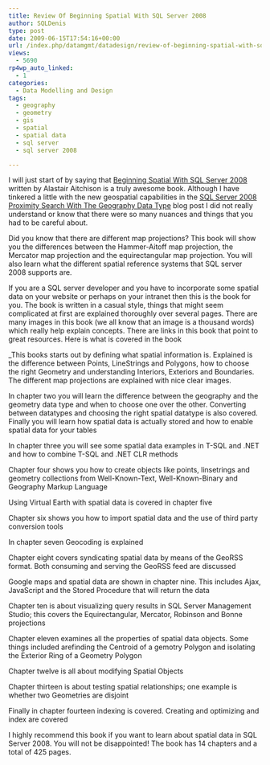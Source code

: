 ```yaml
---
title: Review Of Beginning Spatial With SQL Server 2008
author: SQLDenis
type: post
date: 2009-06-15T17:54:16+00:00
url: /index.php/datamgmt/datadesign/review-of-beginning-spatial-with-sql-ser-2008/
views:
  - 5690
rp4wp_auto_linked:
  - 1
categories:
  - Data Modelling and Design
tags:
  - geography
  - geometry
  - gis
  - spatial
  - spatial data
  - sql server
  - sql server 2008

---
```

I will just start of by saying that [Beginning Spatial With SQL Server 2008][1] written by Alastair Aitchison is a truly awesome book. Although I have tinkered a little with the new geospatial capabilities in the [SQL Server 2008 Proximity Search With The Geography Data Type][2] blog post I did not really understand or know that there were so many nuances and things that you had to be careful about.
  
Did you know that there are different map projections? This book will show you the differences between the Hammer-Aitoff map projection, the Mercator map projection and the equirectangular map projection. You will also learn what the different spatial reference systems that SQL server 2008 supports are. 

If you are a SQL server developer and you have to incorporate some spatial data on your website or perhaps on your intranet then this is the book for you. The book is written in a casual style, things that might seem complicated at first are explained thoroughly over several pages. There are many images in this book (we all know that an image is a thousand words) which really help explain concepts. There are links in this book that point to great resources. Here is what is covered in the book

_This books starts out by defining what spatial information is. Explained is the difference between Points, LineStrings and Polygons, how to choose the right Geometry and understanding Interiors, Exteriors and Boundaries. The different map projections are explained with nice clear images. </p> 

In chapter two you will learn the difference between the geography and the geometry data type and when to choose one over the other. Converting between datatypes and choosing the right spatial datatype is also covered. Finally you will learn how spatial data is actually stored and how to enable spatial data for your tables

In chapter three you will see some spatial data examples in T-SQL and .NET and how to combine T-SQL and .NET CLR methods

Chapter four shows you how to create objects like points, linsetrings and geometry collections from Well-Known-Text, Well-Known-Binary and Geography Markup Language

Using Virtual Earth with spatial data is covered in chapter five

Chapter six shows you how to import spatial data and the use of third party conversion tools

In chapter seven Geocoding is explained

Chapter eight covers syndicating spatial data by means of the GeoRSS format. Both consuming and serving the GeoRSS feed are discussed

Google maps and spatial data are shown in chapter nine. This includes Ajax, JavaScript and the Stored Procedure that will return the data

Chapter ten is about visualizing query results in SQL Server Management Studio; this covers the Equirectangular, Mercator, Robinson and Bonne projections

Chapter eleven examines all the properties of spatial data objects. Some things included arefinding the Centroid of a gemotry Polygon and isolating the Exterior Ring of a Geometry Polygon

Chapter twelve is all about modifying Spatial Objects

Chapter thirteen is about testing spatial relationships; one example is whether two Geometries are disjoint

Finally in chapter fourteen indexing is covered. Creating and optimizing and index are covered</em>

I highly recommend this book if you want to learn about spatial data in SQL Server 2008. You will not be disappointed! The book has 14 chapters and a total of 425 pages.

 [1]: http://www.amazon.com/gp/product/1430218290?ie=UTF8&tag=sql08-20&linkCode=as2&camp=1789&creative=390957&creativeASIN=1430218290
 [2]: /index.php/DataMgmt/DataDesign/sql-server-2008-proximity-search-with-th
